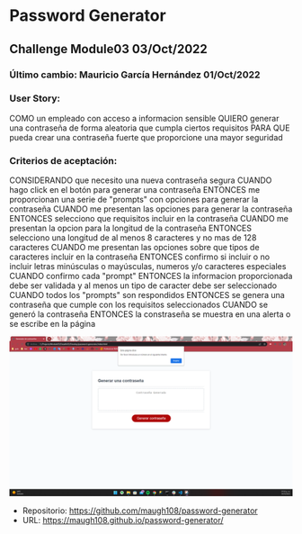 # Password Generator
## Challenge Module03  03/Oct/2022
### Último cambio: Mauricio García Hernández 01/Oct/2022

### User Story:
COMO un empleado con acceso a informacion sensible
QUIERO generar una contraseña de forma aleatoria que cumpla ciertos requisitos
PARA QUE pueda crear una contraseña fuerte que proporcione una mayor seguridad

### Criterios de aceptación:
CONSIDERANDO que necesito una nueva contraseña segura
CUANDO hago click en el botón para generar una contraseña
ENTONCES me proporcionan una serie de "prompts" con opciones para generar la contraseña
CUANDO me presentan las opciones para generar la contraseña
ENTONCES selecciono que requisitos incluir en la contraseña
CUANDO me presentan la opcion para la longitud de la contraseña
ENTONCES selecciono una longitud de al menos 8 caracteres y no mas de 128 caracteres
CUANDO me presentan las opciones sobre que tipos de caracteres incluir en la contraseña
ENTONCES confirmo si incluir o no incluir letras minúsculas o mayúsculas, numeros y/o caracteres especiales
CUANDO confirmo cada "prompt"
ENTONCES la informacion proporcionada debe ser validada y al menos un tipo de caracter debe ser seleccionado
CUANDO todos los "prompts" son respondidos
ENTONCES se genera una contraseña que cumple con los requisitos seleccionados
CUANDO se generó la contraseña
ENTONCES la constraseña se muestra en una alerta o se escribe en la página

![Preview](./assets/images/preview.png)

* Repositorio: https://github.com/maugh108/password-generator
* URL: https://maugh108.github.io/password-generator/